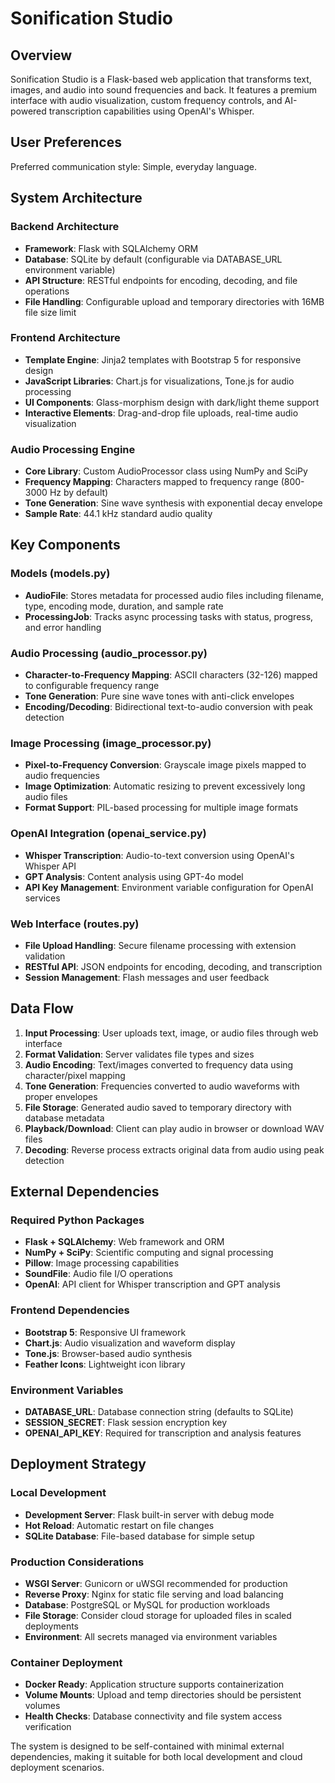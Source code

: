 # Sonification Studio

## Overview

Sonification Studio is a Flask-based web application that transforms text, images, and audio into sound frequencies and back. It features a premium interface with audio visualization, custom frequency controls, and AI-powered transcription capabilities using OpenAI's Whisper.

## User Preferences

Preferred communication style: Simple, everyday language.

## System Architecture

### Backend Architecture
- **Framework**: Flask with SQLAlchemy ORM
- **Database**: SQLite by default (configurable via DATABASE_URL environment variable)
- **API Structure**: RESTful endpoints for encoding, decoding, and file operations
- **File Handling**: Configurable upload and temporary directories with 16MB file size limit

### Frontend Architecture
- **Template Engine**: Jinja2 templates with Bootstrap 5 for responsive design
- **JavaScript Libraries**: Chart.js for visualizations, Tone.js for audio processing
- **UI Components**: Glass-morphism design with dark/light theme support
- **Interactive Elements**: Drag-and-drop file uploads, real-time audio visualization

### Audio Processing Engine
- **Core Library**: Custom AudioProcessor class using NumPy and SciPy
- **Frequency Mapping**: Characters mapped to frequency range (800-3000 Hz by default)
- **Tone Generation**: Sine wave synthesis with exponential decay envelope
- **Sample Rate**: 44.1 kHz standard audio quality

## Key Components

### Models (models.py)
- **AudioFile**: Stores metadata for processed audio files including filename, type, encoding mode, duration, and sample rate
- **ProcessingJob**: Tracks async processing tasks with status, progress, and error handling

### Audio Processing (audio_processor.py)
- **Character-to-Frequency Mapping**: ASCII characters (32-126) mapped to configurable frequency range
- **Tone Generation**: Pure sine wave tones with anti-click envelopes
- **Encoding/Decoding**: Bidirectional text-to-audio conversion with peak detection

### Image Processing (image_processor.py)
- **Pixel-to-Frequency Conversion**: Grayscale image pixels mapped to audio frequencies
- **Image Optimization**: Automatic resizing to prevent excessively long audio files
- **Format Support**: PIL-based processing for multiple image formats

### OpenAI Integration (openai_service.py)
- **Whisper Transcription**: Audio-to-text conversion using OpenAI's Whisper API
- **GPT Analysis**: Content analysis using GPT-4o model
- **API Key Management**: Environment variable configuration for OpenAI services

### Web Interface (routes.py)
- **File Upload Handling**: Secure filename processing with extension validation
- **RESTful API**: JSON endpoints for encoding, decoding, and transcription
- **Session Management**: Flash messages and user feedback

## Data Flow

1. **Input Processing**: User uploads text, image, or audio files through web interface
2. **Format Validation**: Server validates file types and sizes
3. **Audio Encoding**: Text/images converted to frequency data using character/pixel mapping
4. **Tone Generation**: Frequencies converted to audio waveforms with proper envelopes
5. **File Storage**: Generated audio saved to temporary directory with database metadata
6. **Playback/Download**: Client can play audio in browser or download WAV files
7. **Decoding**: Reverse process extracts original data from audio using peak detection

## External Dependencies

### Required Python Packages
- **Flask + SQLAlchemy**: Web framework and ORM
- **NumPy + SciPy**: Scientific computing and signal processing
- **Pillow**: Image processing capabilities
- **SoundFile**: Audio file I/O operations
- **OpenAI**: API client for Whisper transcription and GPT analysis

### Frontend Dependencies
- **Bootstrap 5**: Responsive UI framework
- **Chart.js**: Audio visualization and waveform display
- **Tone.js**: Browser-based audio synthesis
- **Feather Icons**: Lightweight icon library

### Environment Variables
- **DATABASE_URL**: Database connection string (defaults to SQLite)
- **SESSION_SECRET**: Flask session encryption key
- **OPENAI_API_KEY**: Required for transcription and analysis features

## Deployment Strategy

### Local Development
- **Development Server**: Flask built-in server with debug mode
- **Hot Reload**: Automatic restart on file changes
- **SQLite Database**: File-based database for simple setup

### Production Considerations
- **WSGI Server**: Gunicorn or uWSGI recommended for production
- **Reverse Proxy**: Nginx for static file serving and load balancing
- **Database**: PostgreSQL or MySQL for production workloads
- **File Storage**: Consider cloud storage for uploaded files in scaled deployments
- **Environment**: All secrets managed via environment variables

### Container Deployment
- **Docker Ready**: Application structure supports containerization
- **Volume Mounts**: Upload and temp directories should be persistent volumes
- **Health Checks**: Database connectivity and file system access verification

The system is designed to be self-contained with minimal external dependencies, making it suitable for both local development and cloud deployment scenarios.